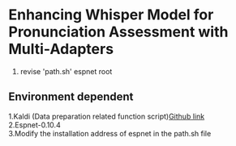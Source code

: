 # Enhancing Whisper Model for Pronunciation Assessment with Multi-Adapters
1. revise 'path.sh' espnet root
## Environment dependent
1.Kaldi (Data preparation related function script)[Github link](https://github.com/kaldi-asr/kaldi)  
2.Espnet-0.10.4  
3.Modify the installation address of espnet in the path.sh file  

